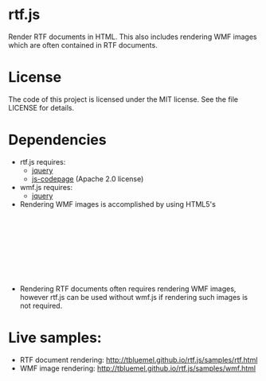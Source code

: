 # rtf.js
Render RTF documents in HTML.  This also includes rendering WMF images which are often contained in RTF documents.

# License
The code of this project is licensed under the MIT license.  See the file LICENSE for details.

# Dependencies
* rtf.js requires:
  * [jquery](https://jquery.com/)
  * [js-codepage](https://github.com/SheetJS/js-codepage/) (Apache 2.0 license)
* wmf.js requires:
  * [jquery](https://jquery.com/)
* Rendering WMF images is accomplished by using HTML5's <svg> feature, which means that wmf.js depends on the handy [jquery.svg.js plugin](https://github.com/kbwood/svg).
* Rendering RTF documents often requires rendering WMF images, however rtf.js can be used without wmf.js if rendering such images is not required.

# Live samples:
* RTF document rendering: http://tbluemel.github.io/rtf.js/samples/rtf.html
* WMF image rendering: http://tbluemel.github.io/rtf.js/samples/wmf.html

